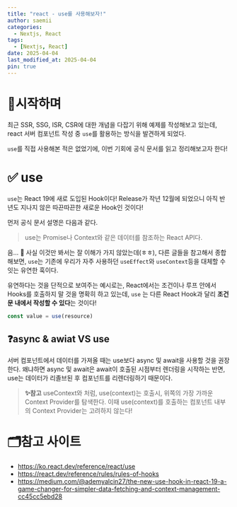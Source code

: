 ```yaml
---
title: "react - use를 사용해보자!"
author: saemii
categories:
  - Nextjs, React
tags:
  - [Nextjs, React]
date: 2025-04-04
last_modified_at: 2025-04-04
pin: true
---
```


# 📌시작하며

최근 SSR, SSG, ISR, CSR에 대한 개념을 다잡기 위해 예제를 작성해보고 있는데, react 서버 컴포넌트 작성 중 `use`를 활용하는 방식을 발견하게 되었다.

`use`를 직접 사용해본 적은 없었기에, 이번 기회에 공식 문서를 읽고 정리해보고자 한다!

# ✅ use

`use`는 React 19에 새로 도입된 Hook이다! Release가 작년 12월에 되었으니 아직 반년도 지나지 않은 따끈따끈한 새로운 Hook인 것이다!

먼저 공식 문서 설명은 다음과 같다.

> use는 Promise나 Context와 같은 데이터를 참조하는 React API다.

음... 🤔 사실 이것만 봐서는 잘 이해가 가지 않았는데(ㅎㅎ), 다른 글들을 참고해서 종합해보면, `use`는 기존에 우리가 자주 사용하던 `useEffect`와 `useContext`등을 대체할 수 잇는 유연한 훅이다.

유연하다는 것을 단적으로 보여주는 예시로는, React에서는 조건이나 루프 안에서 Hooks를 호출하지 말 것을 명확히 하고 있는데, `use` 는 다른 React Hook과 달리 **조건문 내에서 작성할 수 있다**는 것이다!

```typescript
const value = use(resource)
```

## ❓async & awiat VS use

서버 컴포넌트에서 데이터를 가져올 때는 use보다 async 및 await을 사용할 것을 권장한다. 왜냐하면 async 및 await은 await이 호출된 시점부터 렌더링을 시작하는 반면, use는 데이터가 리졸브된 후 컴포넌트를 리렌더링하기 때문이다.

> **✨참고**
> useContext와 처럼, use(context)는 호출시, 위쪽의 가장 가까운 Context Provider를 탐색한다. 이때 use(context)를 호출하는 컴포넌트 내부의 Context Provider는 고려하지 않는다!

# 🗂️참고 사이트

- <https://ko.react.dev/reference/react/use>
- <https://react.dev/reference/rules/rules-of-hooks>
- <https://medium.com/@ademyalcin27/the-new-use-hook-in-react-19-a-game-changer-for-simpler-data-fetching-and-context-management-cc45cc5ebd28>
